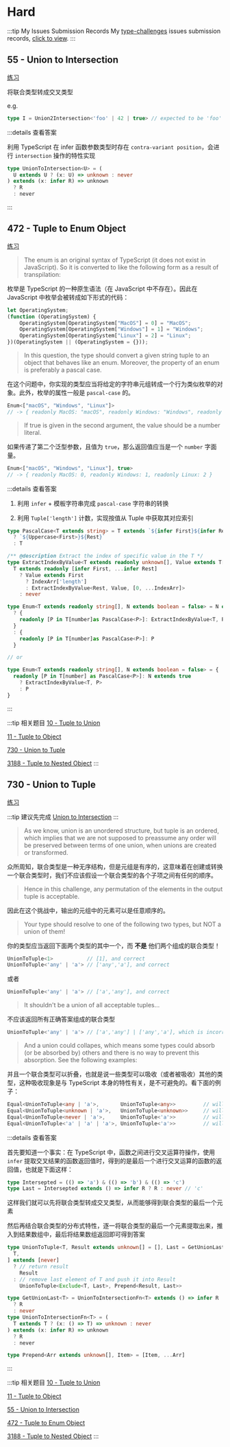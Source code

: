 # Hard

:::tip My Issues Submission Records
My [type-challenges](https://github.com/type-challenges/type-challenges) issues submission records, [click to view](https://github.com/type-challenges/type-challenges/issues?q=is%3Aissue+author%3APlasticine-Yang+is%3Aclosed).
:::

## 55 - Union to Intersection

[练习](https://tsch.js.org/55/play)

将联合类型转成交叉类型

e.g.

```TypeScript
type I = Union2Intersection<'foo' | 42 | true> // expected to be 'foo' & 42 & true
```

:::details 查看答案

利用 TypeScript 在 infer 函数参数类型时存在 `contra-variant position`，会进行 `intersection` 操作的特性实现

```TypeScript
type UnionToIntersection<U> = (
  U extends U ? (x: U) => unknown : never
) extends (x: infer R) => unknown
  ? R
  : never
```

:::

## 472 - Tuple to Enum Object

[练习](https://tsch.js.org/472/play)

> The enum is an original syntax of TypeScript (it does not exist in JavaScript). So it is converted to like the following form as a result of transpilation:

枚举是 TypeScript 的一种原生语法（在 JavaScript 中不存在）。因此在 JavaScript 中枚举会被转成如下形式的代码：

```JavaScript
let OperatingSystem;
(function (OperatingSystem) {
    OperatingSystem[OperatingSystem["MacOS"] = 0] = "MacOS";
    OperatingSystem[OperatingSystem["Windows"] = 1] = "Windows";
    OperatingSystem[OperatingSystem["Linux"] = 2] = "Linux";
})(OperatingSystem || (OperatingSystem = {}));
```

> In this question, the type should convert a given string tuple to an object that behaves like an enum. Moreover, the property of an enum is preferably a pascal case.

在这个问题中，你实现的类型应当将给定的字符串元组转成一个行为类似枚举的对象。此外，枚举的属性一般是 `pascal-case` 的。

```TypeScript
Enum<["macOS", "Windows", "Linux"]>
// -> { readonly MacOS: "macOS", readonly Windows: "Windows", readonly Linux: "Linux" }
```

> If true is given in the second argument, the value should be a number literal.

如果传递了第二个泛型参数，且值为 `true`，那么返回值应当是一个 `number` 字面量。

```TypeScript
Enum<["macOS", "Windows", "Linux"], true>
// -> { readonly MacOS: 0, readonly Windows: 1, readonly Linux: 2 }
```

:::details 查看答案

1. 利用 `infer` + 模板字符串完成 `pascal-case` 字符串的转换

2. 利用 `Tuple['length']` 计数，实现按值从 Tuple 中获取其对应索引

```TypeScript
type PascalCase<T extends string> = T extends `${infer First}${infer Rest}`
  ? `${Uppercase<First>}${Rest}`
  : T

/** @description Extract the index of specific value in the T */
type ExtractIndexByValue<T extends readonly unknown[], Value extends T[number], IndexArr extends number[] = []> =
  T extends readonly [infer First, ...infer Rest]
    ? Value extends First
      ? IndexArr['length']
      : ExtractIndexByValue<Rest, Value, [0, ...IndexArr]>
    : never

type Enum<T extends readonly string[], N extends boolean = false> = N extends true
  ? {
    readonly [P in T[number]as PascalCase<P>]: ExtractIndexByValue<T, P>
  }
  : {
    readonly [P in T[number]as PascalCase<P>]: P
  }

// or

type Enum<T extends readonly string[], N extends boolean = false> = {
  readonly [P in T[number] as PascalCase<P>]: N extends true
    ? ExtractIndexByValue<T, P>
    : P
}
```

:::

:::tip 相关题目
[10 - Tuple to Union](/type-challenges/medium#_10-tuple-to-union) <Badge type="warning" text="medium" />

[11 - Tuple to Object](/type-challenges/easy#_11-tuple-to-object) <Badge type="tip" text="easy" />

[730 - Union to Tuple](/type-challenges/hard#_730-union-to-tuple) <Badge type="danger" text="hard" />

[3188 - Tuple to Nested Object](/type-challenges/medium#_3188-tuple-to-nested-object) <Badge type="warning" text="medium" />
:::

## 730 - Union to Tuple <Badge type="danger" text="Unintelligible" />

[练习](https://tsch.js.org/730/play)

:::tip
建议先完成 [Union to Intersection](/type-challenges/hard#union-to-intersection)
:::

> As we know, union is an unordered structure, but tuple is an ordered, which implies that we are not supposed to preassume any order will be preserved between terms of one union, when unions are created or transformed.

众所周知，联合类型是一种无序结构，但是元组是有序的，这意味着在创建或转换一个联合类型时，我们不应该假设一个联合类型的各个子项之间有任何的顺序。

> Hence in this challenge, any permutation of the elements in the output tuple is acceptable.

因此在这个挑战中，输出的元组中的元素可以是任意顺序的。

> Your type should resolve to one of the following two types, but NOT a union of them!

你的类型应当返回下面两个类型的其中一个，而 **不是** 他们两个组成的联合类型！

```TypeScript
UnionToTuple<1>           // [1], and correct
UnionToTuple<'any' | 'a'> // ['any','a'], and correct
```

或者

```TypeScript
UnionToTuple<'any' | 'a'> // ['a','any'], and correct
```

> It shouldn't be a union of all acceptable tuples...

不应该返回所有正确答案组成的联合类型

```TypeScript
UnionToTuple<'any' | 'a'> // ['a','any'] | ['any','a'], which is incorrect
```

> And a union could collapes, which means some types could absorb (or be absorbed by) others and there is no way to prevent this absorption. See the following examples:

并且一个联合类型可以折叠，也就是说一些类型可以吸收（或者被吸收）其他的类型，这种吸收现象是与 TypeScript 本身的特性有关，是不可避免的。看下面的例子：

```TypeScript
Equal<UnionToTuple<any | 'a'>,       UnionToTuple<any>>         // will always be a true
Equal<UnionToTuple<unknown | 'a'>,   UnionToTuple<unknown>>     // will always be a true
Equal<UnionToTuple<never | 'a'>,     UnionToTuple<'a'>>         // will always be a true
Equal<UnionToTuple<'a' | 'a' | 'a'>, UnionToTuple<'a'>>         // will always be a true
```

:::details 查看答案

首先要知道一个事实：在 TypeScript 中，函数之间进行交叉运算符操作，使用 `infer` 提取交叉结果的函数返回值时，得到的是最后一个进行交叉运算的函数的返回值，也就是下面这样：

```TypeScript
type Intersepted = (() => 'a') & (() => 'b') & (() => 'c')
type Last = Intersepted extends () => infer R ? R : never // 'c'
```

这样我们就可以先将联合类型转成交叉类型，从而能够得到联合类型的最后一个元素

然后再结合联合类型的分布式特性，逐一将联合类型的最后一个元素提取出来，推入到结果数组中，最后将结果数组返回即可得到答案

```TypeScript
type UnionToTuple<T, Result extends unknown[] = [], Last = GetUnionLast<T>> = [
  T,
] extends [never]
  ? // return result
    Result
  : // remove last element of T and push it into Result
    UnionToTuple<Exclude<T, Last>, Prepend<Result, Last>>

type GetUnionLast<T> = UnionToIntersectionFn<T> extends () => infer R
  ? R
  : never
type UnionToIntersectionFn<T> = (
  T extends T ? (x: () => T) => unknown : never
) extends (x: infer R) => unknown
  ? R
  : never

type Prepend<Arr extends unknown[], Item> = [Item, ...Arr]
```

:::

:::tip 相关题目
[10 - Tuple to Union](/type-challenges/medium#_10-tuple-to-union) <Badge type="warning" text="medium" />

[11 - Tuple to Object](/type-challenges/easy#_11-tuple-to-object) <Badge type="tip" text="easy" />

[55 - Union to Intersection](/type-challenges/hard#_55-union-to-intersection) <Badge type="danger" text="hard" />

[472 - Tuple to Enum Object](/type-challenges/hard#_472-tuple-to-enum-object) <Badge type="danger" text="hard" />

[3188 - Tuple to Nested Object](/type-challenges/medium#_3188-tuple-to-nested-object) <Badge type="warning" text="medium" />
:::
